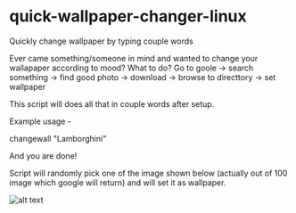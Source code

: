# quick-wallpaper-changer-linux
Quickly change wallpaper by typing couple words

Ever came something/someone in mind and wanted to change your wallapaper according to mood?  What to do? 
Go to goole -> search something -> find good photo -> download -> browse to directtory -> set wallpaper

This script will does all that in couple words after setup.

Example usage - 

changewall "Lamborghini" 

And you are done!

Script will randomly pick one of the image shown below (actually out of 100 image which google will return) and will set it as wallpaper.

![alt text](http://url/to/img.png)
